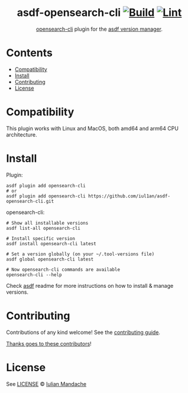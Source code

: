 <div align="center">

# asdf-opensearch-cli [![Build](https://github.com/iul1an/asdf-opensearch-cli/actions/workflows/build.yml/badge.svg)](https://github.com/iul1an/asdf-opensearch-cli/actions/workflows/build.yml) [![Lint](https://github.com/iul1an/asdf-opensearch-cli/actions/workflows/lint.yml/badge.svg)](https://github.com/iul1an/asdf-opensearch-cli/actions/workflows/lint.yml)


[opensearch-cli](https://opensearch.org/docs/latest/tools/cli/) plugin for the [asdf version manager](https://asdf-vm.com).

</div>

# Contents
- [Compatibility](#compatibility)
- [Install](#install)
- [Contributing](#contributing)
- [License](#license)

# Compatibility
This plugin works with Linux and MacOS, both amd64 and arm64 CPU architecture.

# Install

Plugin:

```shell
asdf plugin add opensearch-cli
# or
asdf plugin add opensearch-cli https://github.com/iul1an/asdf-opensearch-cli.git
```

opensearch-cli:

```shell
# Show all installable versions
asdf list-all opensearch-cli

# Install specific version
asdf install opensearch-cli latest

# Set a version globally (on your ~/.tool-versions file)
asdf global opensearch-cli latest

# Now opensearch-cli commands are available
opensearch-cli --help
```

Check [asdf](https://github.com/asdf-vm/asdf) readme for more instructions on how to
install & manage versions.

# Contributing

Contributions of any kind welcome! See the [contributing guide](contributing.md).

[Thanks goes to these contributors](https://github.com/iul1an/asdf-opensearch-cli/graphs/contributors)!

# License

See [LICENSE](LICENSE) © [Iulian Mandache](https://github.com/iul1an/)
